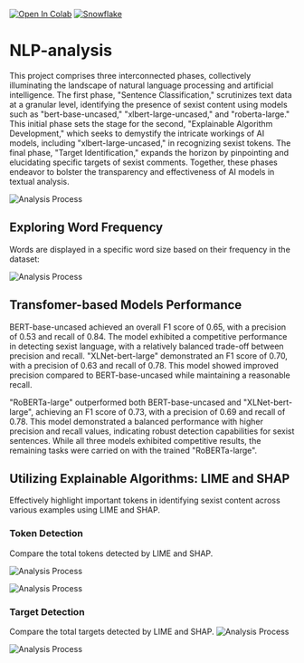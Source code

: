 [![Open In Colab](https://colab.research.google.com/assets/colab-badge.svg)](https://colab.research.google.com/drive/1mXsE_ooTJyO3xl99o6Oyp8P2mbXOD638#scrollTo=_S3iN__8DgNg)
 [![Snowflake](https://img.shields.io/badge/Snowflake-Ready-brightgreen)](https://www.snowflake.com/)
# NLP-analysis
This project comprises three interconnected phases, collectively illuminating the landscape of natural language processing and artificial intelligence. The first phase, "Sentence Classification," scrutinizes text data at a granular level, identifying the presence of sexist content using models such as "bert-base-uncased," "xlbert-large-uncased," and "roberta-large." 
This initial phase sets the stage for the second, "Explainable Algorithm Development," which seeks to demystify the intricate workings of AI models, including "xlbert-large-uncased," in recognizing sexist tokens. 
The final phase, "Target Identification," expands the horizon by pinpointing and elucidating specific targets of sexist comments. Together, these phases endeavor to bolster the transparency and effectiveness of AI models in textual analysis.

![Analysis Process](https://github.com/msbeigi/NLP-analysis/blob/main/img/process-layout.jpg)

## Exploring Word Frequency 
Words are displayed in a specific word size based on their frequency in the dataset:

![Analysis Process](https://github.com/msbeigi/NLP-analysis/blob/main/img/word-freq.png)
## Transfomer-based Models Performance
BERT-base-uncased achieved an overall F1 score of 0.65, with a precision of 0.53 and recall of 0.84. The model exhibited a competitive performance in detecting sexist language, with a relatively balanced trade-off between precision and recall. "XLNet-bert-large" demonstrated an F1 score of 0.70, with a precision of 0.63 and recall of 0.78. This model showed improved precision compared to BERT-base-uncased while maintaining a reasonable recall.

"RoBERTa-large" outperformed both BERT-base-uncased and "XLNet-bert-large", achieving an F1 score of 0.73, with a precision of 0.69 and recall of 0.78. This model demonstrated a balanced performance with higher precision and recall values, indicating robust detection capabilities for sexist sentences. While all three models exhibited competitive results, the remaining tasks were carried on with the trained "RoBERTa-large".

## Utilizing Explainable Algorithms: LIME and SHAP
Effectively highlight important tokens in identifying sexist content across various examples using LIME and SHAP.

### Token Detection
Compare the total tokens detected by LIME and SHAP.

![Analysis Process](https://github.com/msbeigi/NLP-analysis/blob/main/img/Total%20Tokens%20Comparison%20of%20LIME%20and%20SHAP.png)

![Analysis Process](https://github.com/msbeigi/NLP-analysis/blob/main/img/Token%20F1%20of%20LIME%20and%20SHAP.png)
### Target Detection
Compare the total targets detected by LIME and SHAP.
![Analysis Process](https://github.com/msbeigi/NLP-analysis/blob/main/img/Total%20Target%20Comparison%20of%20LIME%20and%20SHAP.png)

![Analysis Process](https://github.com/msbeigi/NLP-analysis/blob/main/img/Target%20F1%20of%20LIME%20and%20SHAP.png)
